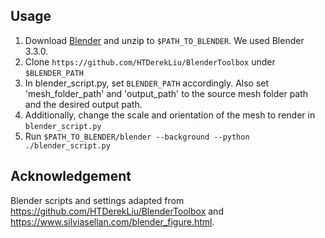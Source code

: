 ## Usage

1. Download [Blender](https://www.blender.org/download/) and unzip to `$PATH_TO_BLENDER`. We used Blender 3.3.0.
2. Clone `https://github.com/HTDerekLiu/BlenderToolbox` under `$BLENDER_PATH`
3. In blender_script.py, set `BLENDER_PATH` accordingly. Also set 'mesh_folder_path' and 'output_path' to the source mesh folder path and the desired output path.
4. Additionally, change the scale and orientation of the mesh to render in `blender_script.py`
5. Run `$PATH_TO_BLENDER/blender --background --python ./blender_script.py`


## Acknowledgement

Blender scripts and settings adapted from https://github.com/HTDerekLiu/BlenderToolbox and https://www.silviasellan.com/blender_figure.html.